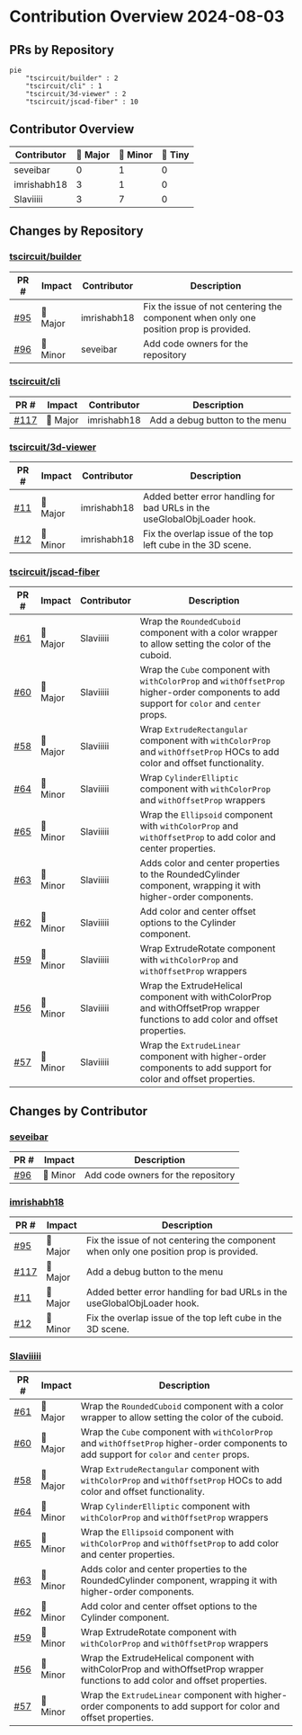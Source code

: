 # Contribution Overview 2024-08-03

## PRs by Repository

```mermaid
pie
    "tscircuit/builder" : 2
    "tscircuit/cli" : 1
    "tscircuit/3d-viewer" : 2
    "tscircuit/jscad-fiber" : 10
```

## Contributor Overview

| Contributor | 🐳 Major | 🐙 Minor | 🐌 Tiny |
|-------------|-------|-------|-------|
| seveibar | 0 | 1 | 0 |
| imrishabh18 | 3 | 1 | 0 |
| Slaviiiii | 3 | 7 | 0 |

## Changes by Repository

### [tscircuit/builder](https://github.com/tscircuit/builder)

| PR # | Impact | Contributor | Description |
|------|--------|-------------|-------------|
| [#95](https://github.com/tscircuit/builder/pull/95) | 🐳 Major | imrishabh18 | Fix the issue of not centering the component when only one position prop is provided. |
| [#96](https://github.com/tscircuit/builder/pull/96) | 🐙 Minor | seveibar | Add code owners for the repository |

### [tscircuit/cli](https://github.com/tscircuit/cli)

| PR # | Impact | Contributor | Description |
|------|--------|-------------|-------------|
| [#117](https://github.com/tscircuit/cli/pull/117) | 🐳 Major | imrishabh18 | Add a debug button to the menu |

### [tscircuit/3d-viewer](https://github.com/tscircuit/3d-viewer)

| PR # | Impact | Contributor | Description |
|------|--------|-------------|-------------|
| [#11](https://github.com/tscircuit/3d-viewer/pull/11) | 🐳 Major | imrishabh18 | Added better error handling for bad URLs in the useGlobalObjLoader hook. |
| [#12](https://github.com/tscircuit/3d-viewer/pull/12) | 🐙 Minor | imrishabh18 | Fix the overlap issue of the top left cube in the 3D scene. |

### [tscircuit/jscad-fiber](https://github.com/tscircuit/jscad-fiber)

| PR # | Impact | Contributor | Description |
|------|--------|-------------|-------------|
| [#61](https://github.com/tscircuit/jscad-fiber/pull/61) | 🐳 Major | Slaviiiii | Wrap the `RoundedCuboid` component with a color wrapper to allow setting the color of the cuboid. |
| [#60](https://github.com/tscircuit/jscad-fiber/pull/60) | 🐳 Major | Slaviiiii | Wrap the `Cube` component with `withColorProp` and `withOffsetProp` higher-order components to add support for `color` and `center` props. |
| [#58](https://github.com/tscircuit/jscad-fiber/pull/58) | 🐳 Major | Slaviiiii | Wrap `ExtrudeRectangular` component with `withColorProp` and `withOffsetProp` HOCs to add color and offset functionality. |
| [#64](https://github.com/tscircuit/jscad-fiber/pull/64) | 🐙 Minor | Slaviiiii | Wrap `CylinderElliptic` component with `withColorProp` and `withOffsetProp` wrappers |
| [#65](https://github.com/tscircuit/jscad-fiber/pull/65) | 🐙 Minor | Slaviiiii | Wrap the `Ellipsoid` component with `withColorProp` and `withOffsetProp` to add color and center properties. |
| [#63](https://github.com/tscircuit/jscad-fiber/pull/63) | 🐙 Minor | Slaviiiii | Adds color and center properties to the RoundedCylinder component, wrapping it with higher-order components. |
| [#62](https://github.com/tscircuit/jscad-fiber/pull/62) | 🐙 Minor | Slaviiiii | Add color and center offset options to the Cylinder component. |
| [#59](https://github.com/tscircuit/jscad-fiber/pull/59) | 🐙 Minor | Slaviiiii | Wrap ExtrudeRotate component with `withColorProp` and `withOffsetProp` wrappers |
| [#56](https://github.com/tscircuit/jscad-fiber/pull/56) | 🐙 Minor | Slaviiiii | Wrap the ExtrudeHelical component with withColorProp and withOffsetProp wrapper functions to add color and offset properties. |
| [#57](https://github.com/tscircuit/jscad-fiber/pull/57) | 🐙 Minor | Slaviiiii | Wrap the `ExtrudeLinear` component with higher-order components to add support for color and offset properties. |

## Changes by Contributor

### [seveibar](https://github.com/seveibar)

| PR # | Impact | Description |
|------|--------|-------------|
| [#96](https://github.com/tscircuit/builder/pull/96) | 🐙 Minor | Add code owners for the repository |

### [imrishabh18](https://github.com/imrishabh18)

| PR # | Impact | Description |
|------|--------|-------------|
| [#95](https://github.com/tscircuit/builder/pull/95) | 🐳 Major | Fix the issue of not centering the component when only one position prop is provided. |
| [#117](https://github.com/tscircuit/cli/pull/117) | 🐳 Major | Add a debug button to the menu |
| [#11](https://github.com/tscircuit/3d-viewer/pull/11) | 🐳 Major | Added better error handling for bad URLs in the useGlobalObjLoader hook. |
| [#12](https://github.com/tscircuit/3d-viewer/pull/12) | 🐙 Minor | Fix the overlap issue of the top left cube in the 3D scene. |

### [Slaviiiii](https://github.com/Slaviiiii)

| PR # | Impact | Description |
|------|--------|-------------|
| [#61](https://github.com/tscircuit/jscad-fiber/pull/61) | 🐳 Major | Wrap the `RoundedCuboid` component with a color wrapper to allow setting the color of the cuboid. |
| [#60](https://github.com/tscircuit/jscad-fiber/pull/60) | 🐳 Major | Wrap the `Cube` component with `withColorProp` and `withOffsetProp` higher-order components to add support for `color` and `center` props. |
| [#58](https://github.com/tscircuit/jscad-fiber/pull/58) | 🐳 Major | Wrap `ExtrudeRectangular` component with `withColorProp` and `withOffsetProp` HOCs to add color and offset functionality. |
| [#64](https://github.com/tscircuit/jscad-fiber/pull/64) | 🐙 Minor | Wrap `CylinderElliptic` component with `withColorProp` and `withOffsetProp` wrappers |
| [#65](https://github.com/tscircuit/jscad-fiber/pull/65) | 🐙 Minor | Wrap the `Ellipsoid` component with `withColorProp` and `withOffsetProp` to add color and center properties. |
| [#63](https://github.com/tscircuit/jscad-fiber/pull/63) | 🐙 Minor | Adds color and center properties to the RoundedCylinder component, wrapping it with higher-order components. |
| [#62](https://github.com/tscircuit/jscad-fiber/pull/62) | 🐙 Minor | Add color and center offset options to the Cylinder component. |
| [#59](https://github.com/tscircuit/jscad-fiber/pull/59) | 🐙 Minor | Wrap ExtrudeRotate component with `withColorProp` and `withOffsetProp` wrappers |
| [#56](https://github.com/tscircuit/jscad-fiber/pull/56) | 🐙 Minor | Wrap the ExtrudeHelical component with withColorProp and withOffsetProp wrapper functions to add color and offset properties. |
| [#57](https://github.com/tscircuit/jscad-fiber/pull/57) | 🐙 Minor | Wrap the `ExtrudeLinear` component with higher-order components to add support for color and offset properties. |

